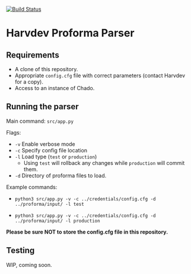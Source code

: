[![Build Status](https://travis-ci.com/FlyBase/harvdev-proforma-parser.svg?token=7Nvc5gEdzuNraK13EL3s&branch=develop)](https://travis-ci.com/FlyBase/harvdev-proforma-parser)

# Harvdev Proforma Parser

## Requirements
- A clone of this repository.
- Appropriate `config.cfg` file with correct parameters (contact Harvdev for a copy).
- Access to an instance of Chado.

## Running the parser

Main command: `src/app.py`

Flags:
- `-v` Enable verbose mode
- `-c` Specify config file location
- `-l` Load type (`test` or `production`)
  -  Using `test` will rollback any changes while `production` will commit them.
- `-d` Directory of proforma files to load.

Example commands:

- `python3 src/app.py -v -c ../credentials/config.cfg -d ../proforma/input/ -l test`

- `python3 src/app.py -v -c ../credentials/config.cfg -d ../proforma/input/ -l production`

**Please be sure NOT to store the config.cfg file in this repository.**

## Testing

WIP, coming soon.
